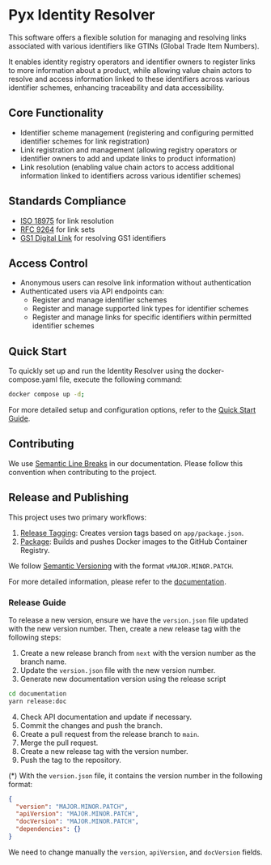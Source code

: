 # Pyx Identity Resolver

This software offers a flexible solution for managing and resolving links associated with various identifiers like GTINs (Global Trade Item Numbers). 

It enables identity registry operators and identifier owners to register links to more information about a product, while allowing value chain actors to resolve and access information linked to these identifiers across various identifier schemes, enhancing traceability and data accessibility.

## Core Functionality

* Identifier scheme management (registering and configuring permitted identifier schemes for link registration)
* Link registration and management (allowing registry operators or identifier owners to add and update links to product information)
* Link resolution (enabling value chain actors to access additional information linked to identifiers across various identifier schemes)

## Standards Compliance

* [ISO 18975](https://www.iso.org/standard/85540.html) for link resolution
* [RFC 9264](https://datatracker.ietf.org/doc/html/rfc9264) for link sets
* [GS1 Digital Link](https://ref.gs1.org/standards/digital-link/1.1.3/) for resolving GS1 identifiers

## Access Control

* Anonymous users can resolve link information without authentication
* Authenticated users via API endpoints can:
    * Register and manage identifier schemes
    * Register and manage supported link types for identifier schemes
    * Register and manage links for specific identifiers within permitted identifier schemes

## Quick Start

To quickly set up and run the Identity Resolver using the docker-compose.yaml file, execute the following command:

```bash
docker compose up -d;
```

For more detailed setup and configuration options, refer to the [Quick Start Guide](./app/README.md).

## Contributing

We use [Semantic Line Breaks](https://sembr.org/) in our documentation. Please follow this convention when contributing to the project.

## Release and Publishing

This project uses two primary workflows:

1. [Release Tagging](./.github/workflows/release-tagging.yml): Creates version tags based on `app/package.json`.
2. [Package](./.github/workflows/package.yml): Builds and pushes Docker images to the GitHub Container Registry.

We follow [Semantic Versioning](https://semver.org/) with the format `vMAJOR.MINOR.PATCH`.

For more detailed information, please refer to the [documentation](docs/index.md).

### Release Guide

To release a new version, ensure we have the `version.json` file updated with the new version number. Then, create a new release tag with the following steps:

1. Create a new release branch from `next` with the version number as the branch name.
2. Update the `version.json` file with the new version number.
3. Generate new documentation version using the release script

```bash
cd documentation
yarn release:doc
```

4. Check API documentation and update if necessary.
5. Commit the changes and push the branch.
6. Create a pull request from the release branch to `main`.
7. Merge the pull request.
8. Create a new release tag with the version number.
9. Push the tag to the repository.

(\*) With the `version.json` file, it contains the version number in the following format:

```json
{
  "version": "MAJOR.MINOR.PATCH",
  "apiVersion": "MAJOR.MINOR.PATCH",
  "docVersion": "MAJOR.MINOR.PATCH",
  "dependencies": {}
}
```

We need to change manually the `version`, `apiVersion`, and `docVersion` fields.
